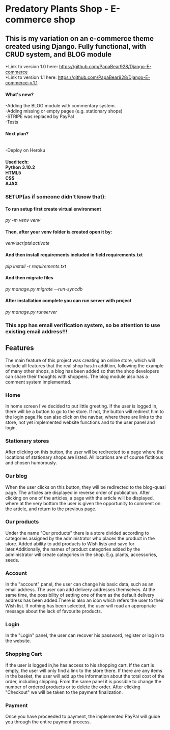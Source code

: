 <h1> Predatory Plants Shop - E-commerce shop </h1>
<h2> This is my variation on an e-commerce theme created using Django. Fully functional, with CRUD system, and BLOG module </h2>

*Link to version 1.0 here: https://github.com/PapaBear928/Django-E-commerce<br>
*Link to version 1.1 here: https://github.com/PapaBear928/Django-E-commerce-v.1.1



<h4>What's new?</h4>
-Adding the BLOG module with commentary system.<br>
-Adding missing or empty pages (e.g. stationary shops)<br>
-STRIPE was replaced by PayPal<br>
-Tests<br>

<h4>Next plan?</h4><br>
-Deploy on Heroku<br>

<h4>Used tech:<br>
Python 3.10.2<br>
HTML5<br>
CSS<br>
AJAX<br></h4>


<h3>SETUP(as if someone didn't know that):</h3>

<h4>To run setup first create virtual environment</h4>
<i>py -m venv venv</i>

<h4>Then, after your venv folder is created open it by: </h4>
<i>venv\scripts\activate</i>

<h4>And then install requirements included in field requirements.txt </h4>
<i>pip install -r requirements.txt</i>

<h4>And then migrate files </h4>
<i>py manage.py migrate --run-syncdb</i>

<h4>After installation complete you can run server with project </h4>
<i>py manage.py runserver</i>

<h3>This app has email verification system, so be attention to use existing email address!!!</h3>

<h2>Features</h2>
The main feature of this project was creating an online store, which will include all features that the real shop has.In addition, following the example of many other shops, a blog has been added so that the shop developers can share their thoughts with shoppers. The blog module also has a comment system implemented.

<h3>Home</h3>
In home screen I've decided to put little greeting. If the user is logged in, there will be a button to go to the store. If not, the button will redirect him to the login page.He can also click on the navbar, where there are links to the store, not yet implemented website functions and to the user panel and login.

<h3>Stationary stores</h3>
After clicking on this button, the user will be redirected to a page where the locations of stationary shops are listed. All locations are of course fictitious and chosen humorously.

<h3>Our blog</h3>
When the user clicks on this button, they will be redirected to the blog-quasi page. The articles are displayed in reverse order of publication. After clicking on one of the articles, a page with the article will be displayed, where at the very bottom the user is given the opportunity to comment on the article, and return to the previous page.

<h3>Our products</h3>
Under the name "Our products" there is a store divided according to categories assigned by the administrator who places the product in the store. Added ability to add products to Wish lists and save for later.Additionally, the names of product categories added by the administrator will create categories in the shop. E.g. plants, accessories, seeds.

<h3>Account</h3>
In the "account" panel, the user can change his basic data, such as an email address. The user can add delivery addresses themselves. At the same time, the possibility of setting one of them as the default delivery address has been added.There is also an icon which refers the user to their Wish list. If nothing has been selected, the user will read an appropriate message about the lack of favourite products.

<h3>Login</h3>
In the "Login" panel, the user can recover his password, register or log in to the website.

<h3>Shopping Cart</h3>
If the user is logged in,he has access to his shopping cart. If the cart is empty, the user will only find a link to the store there. If there are any items in the basket, the user will add up the information about the total cost of the order, including shipping. From the same panel it is possible to change the number of ordered products or to delete the order. After clicking "Checkout" we will be taken to the payment finalization.

<h3>Payment</h3>
Once you have proceeded to payment, the implemented PayPal will guide you through the entire payment process.


